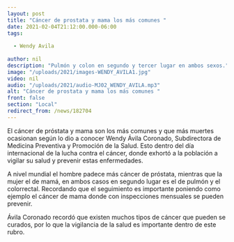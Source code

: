 ```yaml
---
layout: post
title: "Cáncer de prostata y mama los más comunes "
date: 2021-02-04T21:12:00.000-06:00
tags:
  
  - Wendy Avila
  
author: nil
description: "Pulmón y colon en segundo y tercer lugar en ambos sexos."
image: "/uploads/2021/images-WENDY_AVILA1.jpg"
video: nil
audio: "/uploads/2021/audio-MJ02_WENDY_AVILA.mp3"
alt: "Cáncer de prostata y mama los más comunes "
front: false
section: "Local"
redirect_from: /news/182704
---
```


El cáncer de próstata y mama son los más comunes y que más muertes ocasionan según lo dio a conocer Wendy Ávila Coronado, Subdirectora de Medicina Preventiva y Promoción de la Salud. Esto dentro del día internacional de la lucha contra el cáncer, donde exhortó a la población a vigilar su salud y prevenir estas enfermedades.

A nivel mundial el hombre padece más cáncer de próstata, mientras que la mujer el de mamá, en ambos casos en segundo lugar es el de pulmón y el colorrectal. Recordando que el seguimiento es importante poniendo como ejemplo el cáncer de mama donde con inspecciones mensuales se pueden prevenir.

Ávila Coronado recordó que existen muchos tipos de cáncer que pueden se curados, por lo que la vigilancia de la salud es importante dentro de este rubro. 